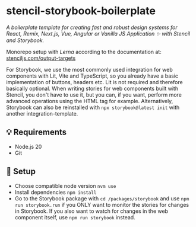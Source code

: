 # stencil-storybook-boilerplate

*A boilerplate template for creating fast and robust design systems for React, Remix, Next.js, Vue, Angular or Vanilla JS Application ✨ with Stencil and Storybook.*

Monorepo setup with *Lerna* according to the documentation
at: [stenciljs.com/output-targets](https://stenciljs.com/docs/output-targets)

For Storybook, we use the most commonly used integration for web components with Lit, Vite and TypeScript, so you
already have a basic implementation of buttons, headers etc. Lit is not required and therefore basically
optional. When writing stories for web components built with Stencil, you don't have to use it, but you can, if you
want, perform more advanced operations using the HTML tag for example.
Alternatively, Storybook can also be reinstalled with `npx storybook@latest init` with another integration-template.

## 💡 Requirements

- Node.js 20
- Git

## 🚀 Setup

- Choose compatible node version `nvm use`
- Install dependencies `npm install`
- Go to the Storybook package with `cd /packages/storybook` and use `npm run storybook.run` if you ONLY want to monitor the stories for changes in Storybook. If you also want to watch for changes in the web component itself, use `npm run storybook` instead.
